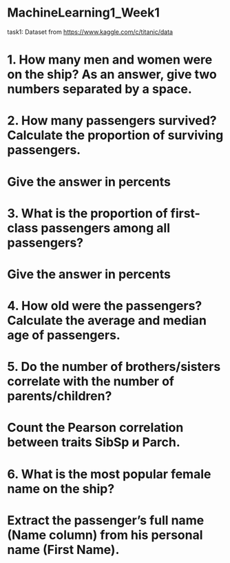 # MachineLearning1_Week1
task1:
Dataset from https://www.kaggle.com/c/titanic/data
# 1. How many men and women were on the ship? As an answer, give two numbers separated by a space.
# 2. How many passengers survived? Calculate the proportion of surviving passengers.
# Give the answer in percents
# 3. What is the proportion of first-class passengers among all passengers?
# Give the answer in percents
# 4. How old were the passengers? Calculate the average and median age of passengers.
# 5. Do the number of brothers/sisters correlate with the number of parents/children?
# Count the Pearson correlation between traits SibSp и Parch.
# 6. What is the most popular female name on the ship?
# Extract the passenger’s full name (Name column) from his personal name (First Name).
